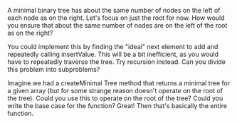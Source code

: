 A minimal binary tree has about the same number of nodes on the left of each node as
on the right. Let's focus on just the root for now. How would you ensure that about the
same number of nodes are on the left of the root as on the right?

You could implement this by finding the "ideal" next element to add and repeatedly
calling insertValue. This will be a bit inefficient, as you would have to repeatedly
traverse the tree. Try recursion instead. Can you divide this problem into subproblems?

Imagine we had a createMinimal Tree method that returns a minimal tree for a
given array (but for some strange reason doesn't operate on the root of the tree). Could
you use this to operate on the root of the tree? Could you write the base case for the
function? Great! Then that's basically the entire function.
